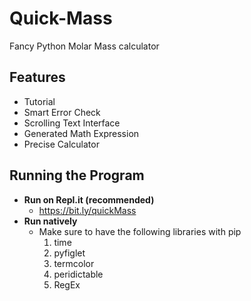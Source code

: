 # Quick-Mass
Fancy Python Molar Mass calculator

## Features
- Tutorial
- Smart Error Check
- Scrolling Text Interface
- Generated Math Expression
- Precise Calculator

## Running the Program
- __Run on Repl.it (recommended)__
  - https://bit.ly/quickMass
- __Run natively__
  - Make sure to have the following libraries with pip
    1. time
    2. pyfiglet
    3. termcolor
    4. peridictable
    5. RegEx
    
